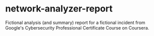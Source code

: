 # network-analyzer-report
Fictional analysis (and summary) report for a fictional incident from Google's Cybersecurity Professional Certificate Course on Coursera.
